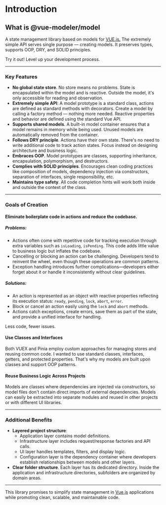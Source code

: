 # Introduction

## What is @vue-modeler/model

A state management library based on models for [VUE.js.](VUE.js.) The extremely simple API serves single purpose — creating models. It preserves types, supports OOP, DRY, and SOLID principles.

Try it out! Level up your development process.

---

### Key Features

- **No global state store**. No store means no problems. State is encapsulated within the model and is reactive. Outside the model, it's only accessible for reading and observation.
- **Extremely simple API**: A model prototype is a standard class, actions are defined as standard methods with decorators. Create a model by calling a factory method — nothing more needed. Reactive properties and behavior are defined using the standard Vue API.
- **Supports shared models**. A built-in model container ensures that a model remains in memory while being used. Unused models are automatically removed from the container.
- **Follows DRY principle**. Actions have their own state. There's no need to write additional code to track action states. Focus instead on designing architecture and business logic.
- **Embraces OOP**. Model prototypes are classes, supporting inheritance, encapsulation, polymorphism, and destructors.
- **Complies with SOLID principles**. Encourages clean coding practices like composition of models, dependency injection via constructors, separation of interfaces, single responsibility, etc.
- **Maintains type safety**. All code completion hints will work both inside and outside the context of the class.

---

### Goals of Creation

#### **Eliminate boilerplate code in actions and reduce the codebase.**
##### Problems:
- Actions often come with repetitive code for tracking execution through extra variables such as `isLoading`, `isPending`. This code adds little value to business logic but inflates the codebase.
- Cancelling or blocking an action can be challenging. Developers tend to reinvent the wheel, even though these operations are common patterns.
- Exception handling introduces further complications—developers either forget about it or handle it inconsistently without clear guidelines.

##### Solutions:
- An action is represented as an object with reactive properties reflecting its execution status: `ready`, `pending`, `lock`, `abort`, `error`.
- Block or cancel an action easily using the `lock` and `abort` methods.
- Actions catch exceptions, create errors, save them as part of the state, and provide a unified interface for handling.

Less code, fewer issues.

#### **Use Classes and Interfaces**
Both VUEX and Pinia employ custom approaches for managing stores and reusing common code. I wanted to use standard classes, interfaces, getters, and protected properties. That's why my models are built upon classes and support OOP patterns.

#### **Reuse Business Logic Across Projects**
Models are classes where dependencies are injected via constructors, so model files don't contain direct imports of external dependencies. Models can easily be extracted into separate modules and reused in other projects or with different UI libraries.

---

### Additional Benefits
- **Layered project structure**:
   - Application layer contains model definitions.
   - Infrastructure layer includes request/response factories and API calls.
   - UI layer handles templates, filters, and display logic.
   - Configuration layer is the dependency container where developers establish relationships between models and other layers.
- **Clear folder structure**. Each layer has its dedicated directory. Inside the application and infrastructure directories, subfolders are organized by domain areas.

---

This library promises to simplify state management in [Vue.js](Vue.js) applications while promoting clean, scalable, and maintainable code.